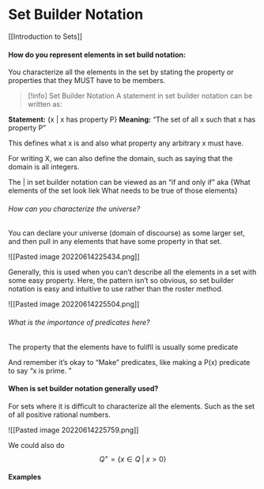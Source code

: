 # Set Builder Notation

[[Introduction to Sets]]

#### How do you represent elements in set build notation:
You characterize all the elements in the set by stating the property or properties that they MUST have to be members. 

>[!info] Set Builder Notation
>A statement in set builder notation can be written as:
>
**Statement:** {x | x has property P}
**Meaning:** “The set of all x such that x has property P”

This defines what x is and also what property any arbitrary x must have.

For writing X, we can also define the domain, such as saying that the domain is all integers. 

The | in set builder notation can be viewed as an “if and only if”
aka
{What elements of the set look liek What needs to be true of those elements}

###### How can you characterize the universe?
You can declare your universe (domain of discourse) as some larger set, and then pull in any elements that have some property in that set. 

![[Pasted image 20220614225434.png]]

Generally, this is used when you can’t describe all the elements in a set with some easy property. Here, the pattern isn’t so obvious, so set builder notation is easy and intuitive to use rather than the roster method. 

![[Pasted image 20220614225504.png]]

###### What is the importance of predicates here? 
The property that the elements have to fulifll is usually some predicate 

And remember it’s okay to “Make” predicates, like making a P(x) predicate to say “x is prime. ”





#### When is set builder notation generally used? 
For sets where it is difficult to characterize all the elements. 
Such as the set of all positive rational numbers. 

![[Pasted image 20220614225759.png]]

We could also do
$$Q^{+} = \{x \in Q \; | \; x > 0\}$$


#### Examples


